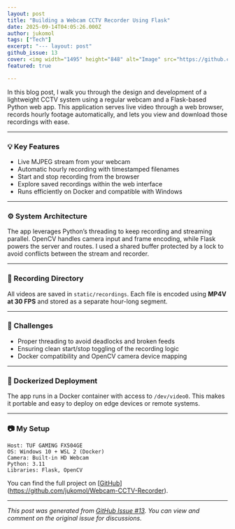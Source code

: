 ```yaml
---
layout: post
title: "Building a Webcam CCTV Recorder Using Flask"
date: 2025-09-14T04:05:26.000Z
author: jukomol
tags: ["Tech"]
excerpt: "--- layout: post"
github_issue: 13
cover: <img width="1495" height="848" alt="Image" src="https://github.com/user-attachments/assets/e8b1a501-a59d-4101-af9b-17a98db7191e" />
featured: true

---
```


In this blog post, I walk you through the design and development of a lightweight CCTV system using a regular webcam and a Flask-based Python web app. This application serves live video through a web browser, records hourly footage automatically, and lets you view and download those recordings with ease.

---

### 💡 Key Features

* Live MJPEG stream from your webcam
* Automatic hourly recording with timestamped filenames
* Start and stop recording from the browser
* Explore saved recordings within the web interface
* Runs efficiently on Docker and compatible with Windows

---

### ⚙️ System Architecture

The app leverages Python’s threading to keep recording and streaming parallel. OpenCV handles camera input and frame encoding, while Flask powers the server and routes. I used a shared buffer protected by a lock to avoid conflicts between the stream and recorder.

---

### 📁 Recording Directory

All videos are saved in `static/recordings`. Each file is encoded using **MP4V at 30 FPS** and stored as a separate hour-long segment.

---

### 🧪 Challenges

* Proper threading to avoid deadlocks and broken feeds
* Ensuring clean start/stop toggling of the recording logic
* Docker compatibility and OpenCV camera device mapping

---

### 🚀 Dockerized Deployment

The app runs in a Docker container with access to `/dev/video0`. This makes it portable and easy to deploy on edge devices or remote systems.

---

### 📷 My Setup

```
Host: TUF GAMING FX504GE
OS: Windows 10 + WSL 2 (Docker)
Camera: Built-in HD Webcam
Python: 3.11
Libraries: Flask, OpenCV
```

You can find the full project on [[GitHub](https://github.com/jukomol/Webcam-CCTV-Recorder)](https://github.com/jukomol/Webcam-CCTV-Recorder).

---

*This post was generated from [GitHub Issue #13](https://github.com/jukomol/blogs/issues/13). You can view and comment on the original issue for discussions.*

